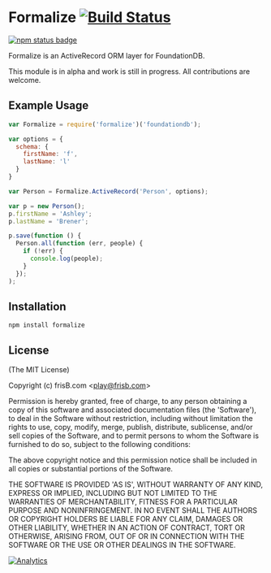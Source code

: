 # Formalize [![Build Status](https://travis-ci.org/frisb/formalize.png)](http://travis-ci.org/frisb/formalize)

[![npm status badge](https://nodei.co/npm/formalize.png?stars=true&downloads=true)](https://nodei.co/npm/formalize/)

Formalize is an ActiveRecord ORM layer for FoundationDB.

This module is in alpha and work is still in progress. All contributions are welcome.

## Example Usage

``` js
var Formalize = require('formalize')('foundationdb');

var options = {
  schema: {
    firstName: 'f',
    lastName: 'l'
  }
}

var Person = Formalize.ActiveRecord('Person', options);

var p = new Person();
p.firstName = 'Ashley';
p.lastName = 'Brener';

p.save(function () {
  Person.all(function (err, people) {
    if (!err) {
      console.log(people);
    }
  });
);

```

## Installation
```
npm install formalize
```

## License

(The MIT License)

Copyright (c) frisB.com &lt;play@frisb.com&gt;

Permission is hereby granted, free of charge, to any person obtaining
a copy of this software and associated documentation files (the
'Software'), to deal in the Software without restriction, including
without limitation the rights to use, copy, modify, merge, publish,
distribute, sublicense, and/or sell copies of the Software, and to
permit persons to whom the Software is furnished to do so, subject to
the following conditions:

The above copyright notice and this permission notice shall be
included in all copies or substantial portions of the Software.

THE SOFTWARE IS PROVIDED 'AS IS', WITHOUT WARRANTY OF ANY KIND,
EXPRESS OR IMPLIED, INCLUDING BUT NOT LIMITED TO THE WARRANTIES OF
MERCHANTABILITY, FITNESS FOR A PARTICULAR PURPOSE AND NONINFRINGEMENT.
IN NO EVENT SHALL THE AUTHORS OR COPYRIGHT HOLDERS BE LIABLE FOR ANY
CLAIM, DAMAGES OR OTHER LIABILITY, WHETHER IN AN ACTION OF CONTRACT,
TORT OR OTHERWISE, ARISING FROM, OUT OF OR IN CONNECTION WITH THE
SOFTWARE OR THE USE OR OTHER DEALINGS IN THE SOFTWARE.

[![Analytics](https://ga-beacon.appspot.com/UA-40562957-7/formalize/readme)](https://github.com/igrigorik/ga-beacon)
